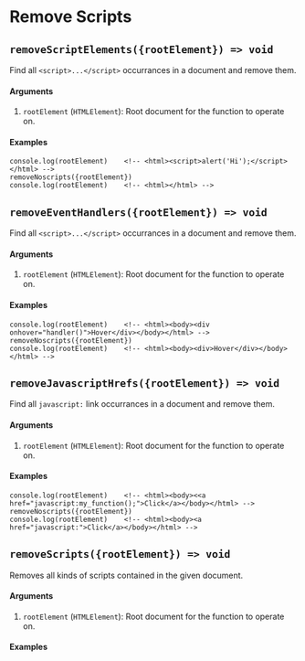 # Remove Scripts
## `removeScriptElements({rootElement}) => void`
Find all ```<script>...</script>``` occurrances in a document and remove them.

#### Arguments

1. `rootElement` (`HTMLElement`): Root document for the function to operate on.

#### Examples

```es6
console.log(rootElement)    <!-- <html><script>alert('Hi');</script></html> -->
removeNoscripts({rootElement})
console.log(rootElement)    <!-- <html></html> -->
```

## `removeEventHandlers({rootElement}) => void`
Find all ```<script>...</script>``` occurrances in a document and remove them.

#### Arguments

1. `rootElement` (`HTMLElement`): Root document for the function to operate on.

#### Examples

```es6
console.log(rootElement)    <!-- <html><body><div onhover="handler()">Hover</div></body></html> -->
removeNoscripts({rootElement})
console.log(rootElement)    <!-- <html><body><div>Hover</div></body></html> -->
```

## `removeJavascriptHrefs({rootElement}) => void`
Find all ```javascript:``` link occurrances in a document and remove them.

#### Arguments

1. `rootElement` (`HTMLElement`): Root document for the function to operate on.

#### Examples

```es6
console.log(rootElement)    <!-- <html><body><<a href="javascript:my_function();">Click</a></body></html> -->
removeNoscripts({rootElement})
console.log(rootElement)    <!-- <html><body><a href="javascript:">Click</a></body></html> -->
```

## `removeScripts({rootElement}) => void`
Removes all kinds of scripts contained in the given document.

#### Arguments

1. `rootElement` (`HTMLElement`): Root document for the function to operate on.

#### Examples

```es6
```